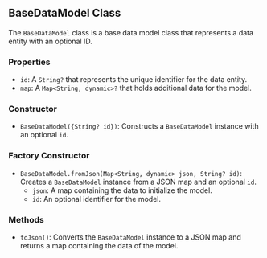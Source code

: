 ## BaseDataModel Class

The `BaseDataModel` class is a base data model class that represents a data entity with an optional ID. 


### Properties

- `id`: A `String?` that represents the unique identifier for the data entity.
- `map`: A `Map<String, dynamic>?` that holds additional data for the model.

### Constructor

- `BaseDataModel({String? id})`: Constructs a `BaseDataModel` instance with an optional `id`.

### Factory Constructor

- `BaseDataModel.fromJson(Map<String, dynamic> json, String? id)`: Creates a `BaseDataModel` instance from a JSON map and an optional `id`.
  - `json`: A map containing the data to initialize the model.
  - `id`: An optional identifier for the model.

### Methods

- `toJson()`: Converts the `BaseDataModel` instance to a JSON map and returns a map containing the data of the model.